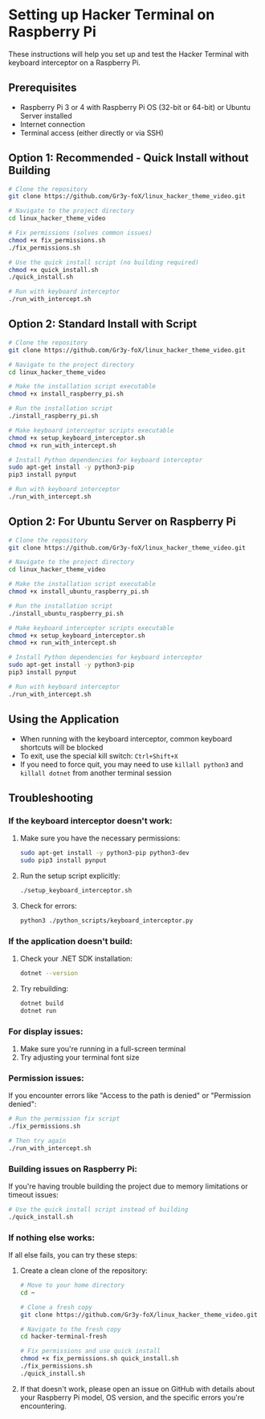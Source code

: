 # Setting up Hacker Terminal on Raspberry Pi

These instructions will help you set up and test the Hacker Terminal with keyboard interceptor on a Raspberry Pi.

## Prerequisites

- Raspberry Pi 3 or 4 with Raspberry Pi OS (32-bit or 64-bit) or Ubuntu Server installed
- Internet connection
- Terminal access (either directly or via SSH)

## Option 1: Recommended - Quick Install without Building

```bash
# Clone the repository
git clone https://github.com/Gr3y-foX/linux_hacker_theme_video.git

# Navigate to the project directory
cd linux_hacker_theme_video

# Fix permissions (solves common issues)
chmod +x fix_permissions.sh
./fix_permissions.sh

# Use the quick install script (no building required)
chmod +x quick_install.sh
./quick_install.sh

# Run with keyboard interceptor
./run_with_intercept.sh
```

## Option 2: Standard Install with Script

```bash
# Clone the repository
git clone https://github.com/Gr3y-foX/linux_hacker_theme_video.git

# Navigate to the project directory
cd linux_hacker_theme_video

# Make the installation script executable
chmod +x install_raspberry_pi.sh

# Run the installation script
./install_raspberry_pi.sh

# Make keyboard interceptor scripts executable
chmod +x setup_keyboard_interceptor.sh
chmod +x run_with_intercept.sh

# Install Python dependencies for keyboard interceptor
sudo apt-get install -y python3-pip
pip3 install pynput

# Run with keyboard interceptor
./run_with_intercept.sh
```

## Option 2: For Ubuntu Server on Raspberry Pi

```bash
# Clone the repository
git clone https://github.com/Gr3y-foX/linux_hacker_theme_video.git

# Navigate to the project directory
cd linux_hacker_theme_video

# Make the installation script executable
chmod +x install_ubuntu_raspberry_pi.sh

# Run the installation script
./install_ubuntu_raspberry_pi.sh

# Make keyboard interceptor scripts executable
chmod +x setup_keyboard_interceptor.sh
chmod +x run_with_intercept.sh

# Install Python dependencies for keyboard interceptor
sudo apt-get install -y python3-pip
pip3 install pynput

# Run with keyboard interceptor
./run_with_intercept.sh
```

## Using the Application

- When running with the keyboard interceptor, common keyboard shortcuts will be blocked
- To exit, use the special kill switch: `Ctrl+Shift+X`
- If you need to force quit, you may need to use `killall python3` and `killall dotnet` from another terminal session

## Troubleshooting

### If the keyboard interceptor doesn't work:

1. Make sure you have the necessary permissions:
   ```bash
   sudo apt-get install -y python3-pip python3-dev
   sudo pip3 install pynput
   ```

2. Run the setup script explicitly:
   ```bash
   ./setup_keyboard_interceptor.sh
   ```

3. Check for errors:
   ```bash
   python3 ./python_scripts/keyboard_interceptor.py
   ```

### If the application doesn't build:

1. Check your .NET SDK installation:
   ```bash
   dotnet --version
   ```

2. Try rebuilding:
   ```bash
   dotnet build
   dotnet run
   ```

### For display issues:

1. Make sure you're running in a full-screen terminal
2. Try adjusting your terminal font size

### Permission issues:

If you encounter errors like "Access to the path is denied" or "Permission denied":

```bash
# Run the permission fix script
./fix_permissions.sh

# Then try again
./run_with_intercept.sh
```

### Building issues on Raspberry Pi:

If you're having trouble building the project due to memory limitations or timeout issues:

```bash
# Use the quick install script instead of building
./quick_install.sh
```

### If nothing else works:

If all else fails, you can try these steps:

1. Create a clean clone of the repository:
   ```bash
   # Move to your home directory
   cd ~
   
   # Clone a fresh copy
   git clone https://github.com/Gr3y-foX/linux_hacker_theme_video.git hacker-terminal-fresh
   
   # Navigate to the fresh copy
   cd hacker-terminal-fresh
   
   # Fix permissions and use quick install
   chmod +x fix_permissions.sh quick_install.sh
   ./fix_permissions.sh
   ./quick_install.sh
   ```

2. If that doesn't work, please open an issue on GitHub with details about your Raspberry Pi model, OS version, and the specific errors you're encountering.
